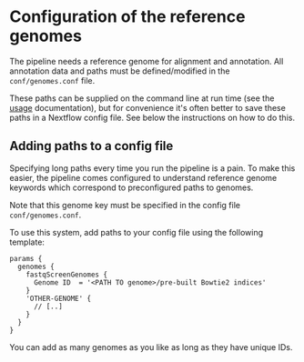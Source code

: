 # Configuration of the reference genomes

The pipeline needs a reference genome for alignment and annotation.
All annotation data and paths must be defined/modified in the `conf/genomes.conf` file.

These paths can be supplied on the command line at run time (see the [usage](usage.md) documentation),
but for convenience it's often better to save these paths in a Nextflow config file.
See below the instructions on how to do this.

## Adding paths to a config file

Specifying long paths every time you run the pipeline is a pain.
To make this easier, the pipeline comes configured to understand reference genome keywords which correspond
to preconfigured paths to genomes.

Note that this genome key must be specified in the config file `conf/genomes.conf`.

To use this system, add paths to your config file using the following template:

```nextflow
params {
  genomes {
    fastqScreenGenomes {
      Genome ID  = '<PATH TO genome>/pre-built Bowtie2 indices'
    }
    'OTHER-GENOME' {
      // [..]
    }
  }
}
```

You can add as many genomes as you like as long as they have unique IDs.

